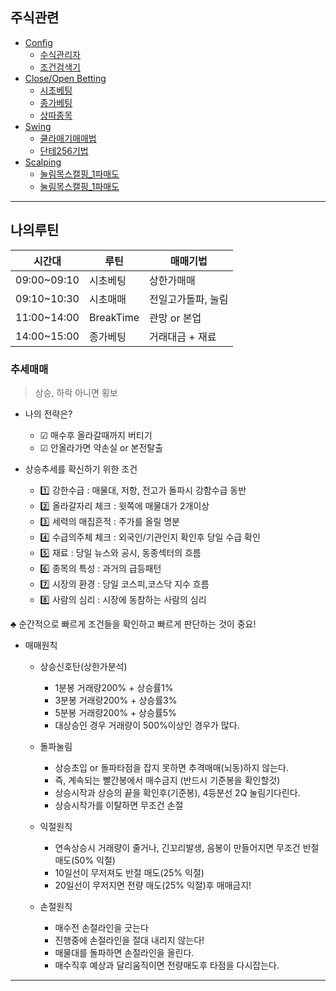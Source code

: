 ## 주식관련

- [Config](./_config_/)
  - [수식관리자](./_config_/수식관리자/)
  - [조건검색기](./_config_/조건검색기/)
- [Close/Open Betting](./co_bet/)
  - [시초베팅](./co_bet/시초베팅.md)
  - [종가베팅](./co_bet/종가베팅.md)
  - [상따종목](./co_bet/상따종목.md)
- [Swing](./swing/)
  - [쿨라매기매매법](./swing/쿨라매기매매.md)
  - [단테256기법](./swing/단테256기법.md)
- [Scalping](./scalping/)
  - [눌림목스캘핑_1파매도](./scalping/scalp_tech_01.html)
  - [눌림목스캘핑_1파매도](./scalping/눌림목스캘핑_1파매도.html)

---
## 나의루틴

| 시간대 | 루틴 | 매매기법 | 
|-------|------|------| 
| 09:00~09:10 | 시초베팅  | 상한가매매 |
| 09:10~10:30 | 시초매매  | 전일고가돌파, 눌림 |
| 11:00~14:00 | BreakTime  | 관망 or 본업   |
| 14:00~15:00 | 종가베팅  | 거래대금 + 재료 |


### 추세매매
> 상승, 하락 아니면 횡보

- 나의 전략은? <br/>
  - ☑ 매수후 올라갈때까지 버티기
  - ☑ 안올라가면 약손실 or 본전탈출

- 상승추세를 확신하기 위한 조건 <br/>
  - 1️⃣ 강한수급 : 매물대, 저항, 전고가 돌파시 강함수급 동반
  - 2️⃣ 올라갈자리 체크 : 윗쪽에 매물대가 2개이상
  - 3️⃣ 세력의 매집흔적 : 주가를 올릴 명분
  - 4️⃣ 수급의주체 체크 : 외국인/기관인지 확인후 당일 수급 확인
  - 5️⃣ 재료 : 당일 뉴스와 공시, 동종섹터의 흐름
  - 6️⃣ 종목의 특성 : 과거의 급등패턴
  - 7️⃣ 시장의 환경 : 당일 코스피,코스닥 지수 흐름
  - 8️⃣ 사람의 심리 : 시장에 동참하는 사람의 심리

♣️ 순간적으로 빠르게 조건들을 확인하고 빠르게 판단하는 것이 중요!
<br/>

- 매매원칙
  - 상승신호탄(상한가분석)
    - 1분봉 거래량200% + 상승률1%
    - 3분봉 거래량200% + 상승률3%
    - 5분봉 거래량200% + 상승률5%
    - 대상승인 경우 거래량이 500%이상인 경우가 많다.

  - 돌파눌림
    - 상승초입 or 돌파타점을 잡지 못하면 추격매매(뇌동)하지 않는다. 
    - 즉, 계속되는 빨간봉에서 매수금지 (반드시 기준봉을 확인할것)
    - 상승시작과 상승의 끝을 확인후(기준봉), 4등분선 2Q 눌림기다린다.
    - 상승시작가를 이탈하면 무조건 손절
  - 익절원칙
    - 연속상승시 거래량이 줄거나, 긴꼬리발생, 음봉이 만들어지면 무조건 반절 매도(50% 익절)
    - 10일선이 무저져도 반절 매도(25% 익절)
    - 20일선이 무저지면 전량 매도(25% 익절)후 매매금지!
  - 손절원칙
    - 매수전 손절라인을 긋는다
    - 진행중에 손절라인을 절대 내리지 않는다!
    - 매물대를 돌파하면 손절라인을 올린다. 
    - 매수직후 예상과 달리움직이면 전량매도후 타점을 다시잡는다. 

---